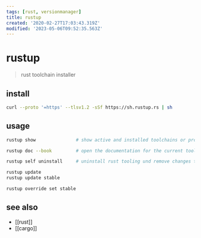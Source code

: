 ```yaml
---
tags: [rust, versionmanager]
title: rustup
created: '2020-02-27T17:03:43.319Z'
modified: '2023-05-06T09:52:35.563Z'
---
```


# rustup

> rust toolchain installer

## install

```sh
curl --proto '=https' --tlsv1.2 -sSf https://sh.rustup.rs | sh
```

## usage

```sh
rustup show               # show active and installed toolchains or profiles

rustup doc --book         # open the documentation for the current toolchain

rustup self uninstall     # uninstall rust tooling und remove changes to .bashrc etc

rustup update
rustup update stable

rustup override set stable
```

## see also

- [[rust]]
- [[cargo]]

